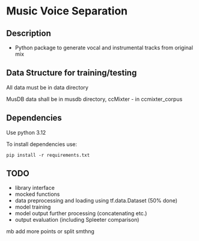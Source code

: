 # Music Voice Separation

## Description

- Python package to generate vocal and instrumental tracks from original mix

## Data Structure for training/testing

All data must be in data directory

MusDB data shall be in musdb directory, ccMixter - in ccmixter_corpus

## Dependencies

Use python 3.12

To install dependencies use:
```shell
pip install -r requirements.txt
```


## TODO

- library interface
- mocked functions
- data preprocessing and loading using tf.data.Dataset (50% done)
- model training
- model output further processing (concatenating etc.)
- output evaluation (including Spleeter comparison)

mb add more points or split smthng